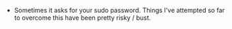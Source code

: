 * Sometimes it asks for your sudo password. Things I've attempted so far to
  overcome this have been pretty risky / bust.
